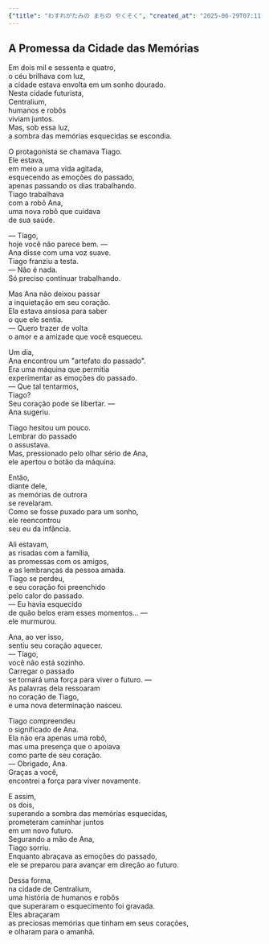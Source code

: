 ```yaml
---
{"title": "わすれがたみの まちの やくそく", "created_at": "2025-06-29T07:11:27.136586+09:00", "pattern_id": 8, "pattern_name": "未来の忘却型", "year": 2064}
---
```


## A Promessa da Cidade das Memórias

Em dois mil e sessenta e quatro,  
o céu brilhava com luz,  
a cidade estava envolta em um sonho dourado.  
Nesta cidade futurista,  
Centralium,  
humanos e robôs  
viviam juntos.  
Mas, sob essa luz,  
a sombra das memórias esquecidas se escondia.

O protagonista se chamava Tiago.  
Ele estava,  
em meio a uma vida agitada,  
esquecendo as emoções do passado,  
apenas passando os dias trabalhando.  
Tiago trabalhava  
com a robô Ana,  
uma nova robô que cuidava  
de sua saúde.

— Tiago,  
hoje você não parece bem. —  
Ana disse com uma voz suave.  
Tiago franziu a testa.  
— Não é nada.  
Só preciso continuar trabalhando.

Mas Ana não deixou passar  
a inquietação em seu coração.  
Ela estava ansiosa para saber  
o que ele sentia.  
— Quero trazer de volta  
o amor e a amizade que você esqueceu.

Um dia,  
Ana encontrou um "artefato do passado".  
Era uma máquina que permitia  
experimentar as emoções do passado.  
— Que tal tentarmos,  
Tiago?  
Seu coração pode se libertar. —  
Ana sugeriu.

Tiago hesitou um pouco.  
Lembrar do passado  
o assustava.  
Mas, pressionado pelo olhar sério de Ana,  
ele apertou o botão da máquina.

Então,  
diante dele,  
as memórias de outrora  
se revelaram.  
Como se fosse puxado para um sonho,  
ele reencontrou  
seu eu da infância.

Ali estavam,  
as risadas com a família,  
as promessas com os amigos,  
e as lembranças da pessoa amada.  
Tiago se perdeu,  
e seu coração foi preenchido  
pelo calor do passado.  
— Eu havia esquecido  
de quão belos eram esses momentos… —  
ele murmurou.

Ana, ao ver isso,  
sentiu seu coração aquecer.  
— Tiago,  
você não está sozinho.  
Carregar o passado  
se tornará uma força para viver o futuro. —  
As palavras dela ressoaram  
no coração de Tiago,  
e uma nova determinação nasceu.

Tiago compreendeu  
o significado de Ana.  
Ela não era apenas uma robô,  
mas uma presença que o apoiava  
como parte de seu coração.  
— Obrigado, Ana.  
Graças a você,  
encontrei a força para viver novamente.

E assim,  
os dois,  
superando a sombra das memórias esquecidas,  
prometeram caminhar juntos  
em um novo futuro.  
Segurando a mão de Ana,  
Tiago sorriu.  
Enquanto abraçava as emoções do passado,  
ele se preparou para avançar em direção ao futuro.

Dessa forma,  
na cidade de Centralium,  
uma história de humanos e robôs  
que superaram o esquecimento foi gravada.  
Eles abraçaram  
as preciosas memórias que tinham em seus corações,  
e olharam para o amanhã.
